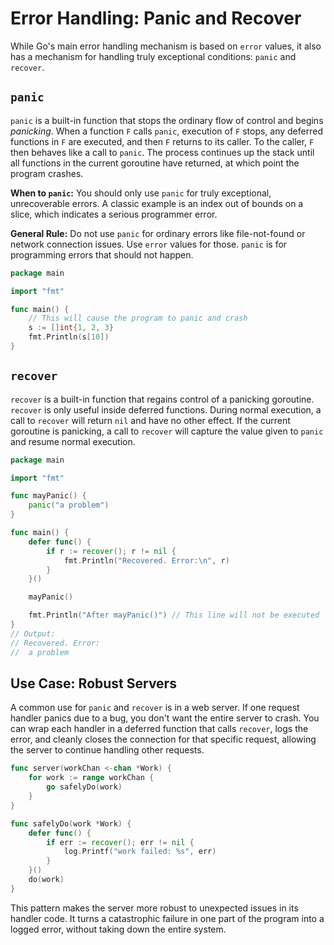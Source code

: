# Error Handling: Panic and Recover

While Go's main error handling mechanism is based on `error` values, it also has a mechanism for handling truly exceptional conditions: `panic` and `recover`.

## `panic`

`panic` is a built-in function that stops the ordinary flow of control and begins *panicking*. When a function `F` calls `panic`, execution of `F` stops, any deferred functions in `F` are executed, and then `F` returns to its caller. To the caller, `F` then behaves like a call to `panic`. The process continues up the stack until all functions in the current goroutine have returned, at which point the program crashes.

**When to `panic`:**
You should only use `panic` for truly exceptional, unrecoverable errors. A classic example is an index out of bounds on a slice, which indicates a serious programmer error.

**General Rule:** Do not use `panic` for ordinary errors like file-not-found or network connection issues. Use `error` values for those. `panic` is for programming errors that should not happen.

```go
package main

import "fmt"

func main() {
    // This will cause the program to panic and crash
    s := []int{1, 2, 3}
    fmt.Println(s[10])
}
```

## `recover`

`recover` is a built-in function that regains control of a panicking goroutine. `recover` is only useful inside deferred functions. During normal execution, a call to `recover` will return `nil` and have no other effect. If the current goroutine is panicking, a call to `recover` will capture the value given to `panic` and resume normal execution.

```go
package main

import "fmt"

func mayPanic() {
    panic("a problem")
}

func main() {
    defer func() {
        if r := recover(); r != nil {
            fmt.Println("Recovered. Error:\n", r)
        }
    }()

    mayPanic()

    fmt.Println("After mayPanic()") // This line will not be executed
}
// Output:
// Recovered. Error:
//  a problem
```

## Use Case: Robust Servers

A common use for `panic` and `recover` is in a web server. If one request handler panics due to a bug, you don't want the entire server to crash. You can wrap each handler in a deferred function that calls `recover`, logs the error, and cleanly closes the connection for that specific request, allowing the server to continue handling other requests.

```go
func server(workChan <-chan *Work) {
    for work := range workChan {
        go safelyDo(work)
    }
}

func safelyDo(work *Work) {
    defer func() {
        if err := recover(); err != nil {
            log.Printf("work failed: %s", err)
        }
    }()
    do(work)
}
```
This pattern makes the server more robust to unexpected issues in its handler code. It turns a catastrophic failure in one part of the program into a logged error, without taking down the entire system. 